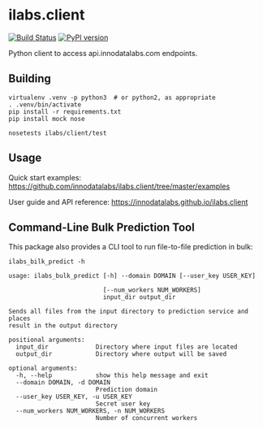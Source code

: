 # ilabs.client
[![Build Status](https://travis-ci.org/innodatalabs/ilabs.client.svg?branch=master)](https://travis-ci.org/innodatalabs/ilabs.client)
[![PyPI version](https://badge.fury.io/py/ilabs.client.svg)](https://badge.fury.io/py/ilabs.client)

Python client to access api.innodatalabs.com endpoints.

## Building

```
virtualenv .venv -p python3  # or python2, as appropriate
. .venv/bin/activate
pip install -r requirements.txt
pip install mock nose

nosetests ilabs/client/test
```

## Usage

Quick start examples: https://github.com/innodatalabs/ilabs.client/tree/master/examples

User guide and API reference: https://innodatalabs.github.io/ilabs.client

## Command-Line Bulk Prediction Tool

This package also provides a CLI tool to run file-to-file prediction in bulk:
```
ilabs_bilk_predict -h

usage: ilabs_bulk_predict [-h] --domain DOMAIN [--user_key USER_KEY]

                          [--num_workers NUM_WORKERS]
                          input_dir output_dir

Sends all files from the input directory to prediction service and places
result in the output directory

positional arguments:
  input_dir             Directory where input files are located
  output_dir            Directory where output will be saved

optional arguments:
  -h, --help            show this help message and exit
  --domain DOMAIN, -d DOMAIN
                        Prediction domain
  --user_key USER_KEY, -u USER_KEY
                        Secret user key
  --num_workers NUM_WORKERS, -n NUM_WORKERS
                        Number of concurrent workers
```
